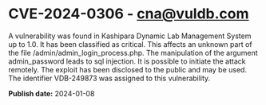 # CVE-2024-0306 - cna@vuldb.com

A vulnerability was found in Kashipara Dynamic Lab Management System up to 1.0. It has been classified as critical. This affects an unknown part of the file /admin/admin_login_process.php. The manipulation of the argument admin_password leads to sql injection. It is possible to initiate the attack remotely. The exploit has been disclosed to the public and may be used. The identifier VDB-249873 was assigned to this vulnerability.

**Publish date:** 2024-01-08
